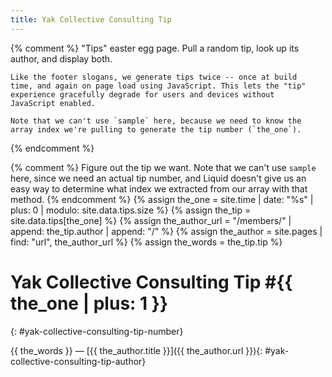 ```yaml
---
title: Yak Collective Consulting Tip
---
```

{% comment %}
    "Tips" easter egg page. Pull a random tip, look up its author, and
    display both.

    Like the footer slogans, we generate tips twice -- once at build
    time, and again on page load using JavaScript. This lets the "tip"
    experience gracefully degrade for users and devices without
    JavaScript enabled.

    Note that we can't use `sample` here, because we need to know the
    array index we're pulling to generate the tip number (`the_one`).
{% endcomment %}

{% comment %}
    Figure out the tip we want. Note that we can't use `sample` here,
    since we need an actual tip number, and Liquid doesn't give us an
    easy way to determine what index we extracted from our array with
    that method.
{% endcomment %}
{% assign the_one = site.time | date: "%s" | plus: 0 | modulo: site.data.tips.size %}
{% assign the_tip = site.data.tips[the_one] %}
{% assign the_author_url = "/members/" | append: the_tip.author | append: "/" %}
{% assign the_author = site.pages | find: "url", the_author_url %}
{% assign the_words = the_tip.tip %}

# Yak Collective Consulting Tip #{{ the_one | plus: 1 }}
{: #yak-collective-consulting-tip-number}

<span id="yak-collective-consulting-tip">{{ the_words }}</span> &mdash; [{{ the_author.title }}]({{ the_author.url }}){: #yak-collective-consulting-tip-author}

<script defer src="/js/tips.js"></script>
